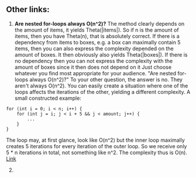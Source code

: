 ## Other links:
1. **Are nested for-loops always O(n^2)?** 
The method clearly depends on the amount of items, it yields Theta(|items|). So if n is the amount of items, then you have Theta(n), that is absolutely correct. 
If there is a dependency from items to boxes, e.g. a box can maximally contain 5 items, then you can also express the complexity depended on the amount of boxes. It then obviously also yields Theta(|boxes|).
If there is no dependency then you can not express the complexity with the amount of boxes since it then does not depend on it Just choose whatever you find most appropriate for your audience.
"Are nested for-loops always O(n^2)?"
To your other question, the answer is no. They aren't always O(n^2). You can easily create a situation where one of the loops affects the iterations of the other, yielding a different complexity.
A small constructed example:
```
for (int i = 0; i < n; i++) {
    for (int j = i; j < i + 5 && j < amount; j++) {
        ...
    }
}
```
The loop may, at first glance, look like O(n^2) but the inner loop maximally creates 5 iterations for every iteration of the outer loop. So we receive only 5 * n iterations in total, not something like n^2. The complexity thus is O(n). [Link](https://stackoverflow.com/questions/46655902/are-nested-for-loops-always-on2)

2. 
